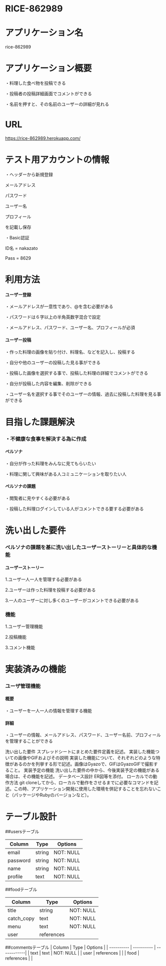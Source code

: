 # RICE-862989
# アプリケーション名
  rice-862989	
# アプリケーション概要
<p>・料理した食べ物を投稿できる</p>
<p>・投稿者の投稿詳細画面でコメントができる</p>
<p>・名前を押すと、その名前のユーザーの詳細が見れる</p>

# URL
https://rice-862989.herokuapp.com/


# テスト用アカウントの情報
・ヘッダーから新規登録
<p>メールアドレス</p>
<P>パスワード</p>
<p>ユーザー名</p>
<p>プロフィール</p>
<p>を記載し保存</p>
・Basic認証
<p>ID名 = nakazato</p>
<p>Pass = 8629</p>

# 利用方法

<h4>ユーザー登録</h4>
<p>・メールアドレスが一意性であり、@を含む必要がある</p>
<p>・パスワードは６字以上の半角英数字混合で設定</p>
<p>・メールアドレス、パスワード、ユーザー名、プロフィールが必須</p>
<h4>ユーザー投稿</h4>
<p>・作った料理の画像を貼り付け、料理名、などを記入し、投稿する</p>
<p>・自分や他のユーザーの投稿した見る事ができる</p>
<p>・投稿した画像を選択する事で、投稿した料理の詳細でコメントができる</p>
<p>・自分が投稿した内容を編集、削除ができる</p>
<p>・ユーザー名を選択する事でそのユーザーの情報、過去に投稿した料理を見る事ができる</p>


# 目指した課題解決
<h3>・不健康な食事を解決する為に作成</h3>
<h4>ペルソナ</h4>
<p>・自分が作った料理をみんなに見てもらいたい</p>
<p>・料理に関して興味がある人コミュニケーションを取りたい人</p>
<h4>ペルソナの課題</h4>
<p>・閲覧者に見やすくる必要がある</p>
<p>・投稿した料理ログインしている人がコメントできる要する必要がある</p>


# 洗い出した要件
<h3>ペルソナの課題を基に洗い出したユーザーストーリーと具体的な機能</h3>
<h4>ユーザーストーリー</h4>
<p>1.ユーザ一人一人を管理する必要がある</p>
<p>2.ユーザーは作った料理を投稿する必要がある</p>
<p>3.一人のユーザーに対し多くのユーザーがコメントできる必要がある</p>
<h3>機能</h3>
<p>1.ユーザー管理機能</p>
<p>2.投稿機能</p>
<p>3.コメント機能</p>

# 実装済みの機能
<h3>ユーザ管理機能</h3>
<h4>概要</h4>
<p>・ユーザーを一人一人の情報を管理する機能</p>
<h4>詳細</h4>
<p>・ユーザーの情報、メールアドレス、パスワード、ユーザー名前、プロフィールを管理することができる</p>





洗い出した要件	スプレッドシートにまとめた要件定義を記述。
実装した機能ついての画像やGIFおよびその説明	実装した機能について、それぞれどのような特徴があるのかを列挙する形で記述。画像はGyazoで、GIFはGyazoGIFで撮影すること。
実装予定の機能	洗い出した要件の中から、今後実装予定の機能がある場合は、その機能を記述。
データベース設計	ER図等を添付。
ローカルでの動作方法	git cloneしてから、ローカルで動作をさせるまでに必要なコマンドを記述。この時、アプリケーション開発に使用した環境を併記することを忘れないこと（パッケージやRubyのバージョンなど）。


# テーブル設計

##usersテーブル

| Column     | Type   | Options     |
| ---------- | ------ | ----------- |
| email      | string | NOT: NULL   |
| password   | string | NOT: NULL   |
| name       | string | NOT: NULL   |
| profile    | text   | NOT: NULL   |

##foodテーブル

| Column     | Type       | Options     |
| ---------- | ---------- | ----------- |
| title      | string     | NOT: NULL   |
| catch_copy | text       | NOT: NULL   |
| menu       | text       | NOT: NULL   |
| user       | references |             |


##commentsテーブル
| Column     | Type       | Options     |
| ---------- | ---------- | ------------|
| text       | text       | NOT: NULL   |
| user       | references |             |
| food       | references |             |